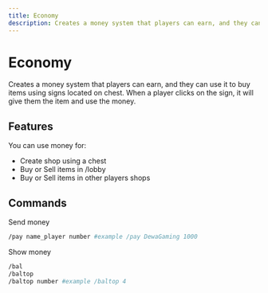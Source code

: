 ```yaml
---
title: Economy
description: Creates a money system that players can earn, and they can use it to buy items using signs located on chest.
---
```


# Economy

Creates a money system that players can earn, and they can use it to buy items using signs located on chest. When a player clicks on the sign, it will give them the item and use the money.

## Features

You can use money for:

- Create shop using a chest
- Buy or Sell items in /lobby
- Buy or Sell items in other players shops

## Commands

Send money

```bash
/pay name_player number #example /pay DewaGaming 1000
```

Show money

```bash
/bal
/baltop
/baltop number #example /baltop 4
```
